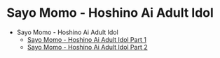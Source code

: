# Sayo Momo - Hoshino Ai Adult Idol

* Sayo Momo - Hoshino Ai Adult Idol
    * [Sayo Momo - Hoshino Ai Adult Idol Part 1](https://www.reddit.com/r/CentralNudity/comments/174o5kg/sayo_momo_hoshino_ai_adult_idol_part_12/)
    * [Sayo Momo - Hoshino Ai Adult Idol Part 2](https://www.reddit.com/r/CentralNudity/comments/175i2hg/sayo_momo_hoshino_ai_adult_idol_part_22/)